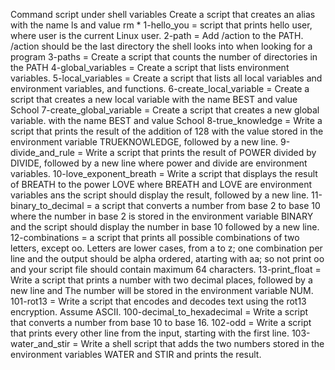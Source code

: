 Command script under shell variables
Create a script that creates an alias with the name ls and value rm *
1-hello_you = script that prints hello user, where user is the current Linux user.
2-path = Add /action to the PATH. /action should be the last directory the shell looks into when looking for a program
3-paths = Create a script that counts the number of directories in the PATH
4-global_variables = Create a script that lists environment variables.
5-local_variables = Create a script that lists all local variables and environment variables, and functions.
6-create_local_variable = Create a script that creates a new local variable with the name BEST and value School
7-create_global_variable = Create a script that creates a new global variable. with the name BEST and value School
8-true_knowledge = Write a script that prints the result of the addition of 128 with the value stored in the environment variable TRUEKNOWLEDGE, followed by a new line.
9-divide_and_rule = Write a script that prints the result of POWER divided by DIVIDE, followed by a new line where power and divide are environment variables.
10-love_exponent_breath = Write a script that displays the result of BREATH to the power LOVE where BREATH and LOVE are environment variables ans the script should display the result, followed  by a new line.
11-binary_to_decimal = a script that converts a number from base 2 to base 10 where the number in base 2 is stored in the environment variable BINARY and the script should display the number in base 10 followed by a new line.
12-combinations = a script that prints all possible combinations of two letters, except oo. Letters are lower cases, from a to z; one combination per line and the output should be alpha ordered, atarting with aa; so not print oo and your script file should contain maximum 64 characters.
13-print_float = Write a script that prints a number with two decimal places, followed by a new line and The number will be stored in the environment variable NUM.
101-rot13 = Write a script that encodes and decodes text using the rot13 encryption. Assume ASCII.
 100-decimal_to_hexadecimal = Write a script that converts a number from base 10 to base 16.
102-odd = Write a script that prints every other line from the input, starting with the first line.
103-water_and_stir = Write a shell script that adds the two numbers stored in the environment variables WATER and STIR and prints the result.
